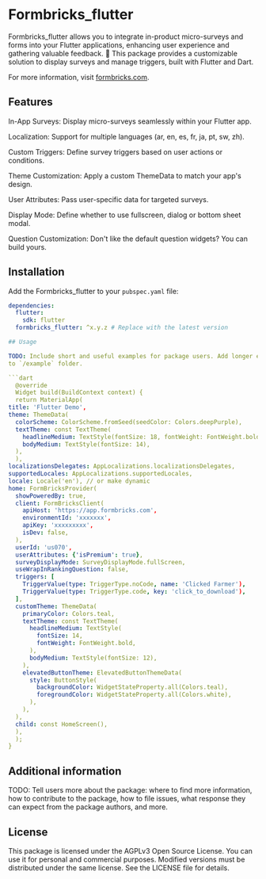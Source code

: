 <!--
This README describes the package. If you publish this package to pub.dev,
this README's contents appear on the landing page for your package.

For information about how to write a good package README, see the guide for
[writing package pages](https://dart.dev/tools/pub/writing-package-pages).

For general information about developing packages, see the Dart guide for
[creating packages](https://dart.dev/guides/libraries/create-packages)
and the Flutter guide for
[developing packages and plugins](https://flutter.dev/to/develop-packages).
-->

# Formbricks_flutter

Formbricks_flutter allows you to integrate in-product micro-surveys and forms into your Flutter applications, enhancing user experience and gathering valuable feedback. 🚀 This package provides a customizable solution to display surveys and manage triggers, built with Flutter and Dart.

For more information, visit [formbricks.com](https://formbricks.com).

## Features

In-App Surveys: Display micro-surveys seamlessly within your Flutter app.

Localization: Support for multiple languages  (ar, en, es, fr, ja, pt, sw, zh).

Custom Triggers: Define survey triggers based on user actions or conditions.

Theme Customization: Apply a custom ThemeData to match your app's design.

User Attributes: Pass user-specific data for targeted surveys.

Display Mode: Define whether to use fullscreen, dialog or bottom sheet modal.

Question Customization: Don't like the default question widgets? You can build yours.

## Installation

Add the Formbricks_flutter to your `pubspec.yaml` file:

```yaml
dependencies:
  flutter:
    sdk: flutter
  formbricks_flutter: ^x.y.z # Replace with the latest version

## Usage

TODO: Include short and useful examples for package users. Add longer examples
to `/example` folder.

```dart
  @override
  Widget build(BuildContext context) {
  return MaterialApp(
title: 'Flutter Demo',
theme: ThemeData(
  colorScheme: ColorScheme.fromSeed(seedColor: Colors.deepPurple),
  textTheme: const TextTheme(
    headlineMedium: TextStyle(fontSize: 18, fontWeight: FontWeight.bold),
    bodyMedium: TextStyle(fontSize: 14),
  ),
  ),
localizationsDelegates: AppLocalizations.localizationsDelegates,
supportedLocales: AppLocalizations.supportedLocales,
locale: Locale('en'), // or make dynamic
home: FormBricksProvider(
  showPoweredBy: true,
  client: FormBricksClient(
    apiHost: 'https://app.formbricks.com',
    environmentId: 'xxxxxxx',
    apiKey: 'xxxxxxxxx',
    isDev: false,
  ),
  userId: 'us070',
  userAttributes: {'isPremium': true},
  surveyDisplayMode: SurveyDisplayMode.fullScreen,
  useWrapInRankingQuestion: false,
  triggers: [
    TriggerValue(type: TriggerType.noCode, name: 'Clicked Farmer'),
    TriggerValue(type: TriggerType.code, key: 'click_to_download'),
  ],
  customTheme: ThemeData(
    primaryColor: Colors.teal,
    textTheme: const TextTheme(
      headlineMedium: TextStyle(
        fontSize: 14,
        fontWeight: FontWeight.bold,
      ),
      bodyMedium: TextStyle(fontSize: 12),
    ),
    elevatedButtonTheme: ElevatedButtonThemeData(
      style: ButtonStyle(
        backgroundColor: WidgetStateProperty.all(Colors.teal),
        foregroundColor: WidgetStateProperty.all(Colors.white),
      ),
    ),
  ),
  child: const HomeScreen(),
  ),
  );
}
```

## Additional information

TODO: Tell users more about the package: where to find more information, how to
contribute to the package, how to file issues, what response they can expect
from the package authors, and more.

## License
This package is licensed under the AGPLv3 Open Source License. You can use it for 
personal and commercial purposes. Modified versions must be distributed under the same 
license. See the LICENSE file for details.
